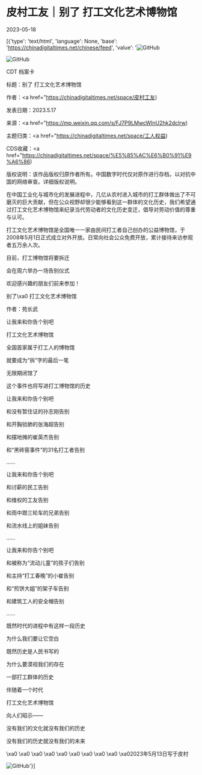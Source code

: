 # 皮村工友｜别了 打工文化艺术博物馆

2023-05-18

[{'type': 'text/html', 'language': None, 'base': 'https://chinadigitaltimes.net/chinese/feed', 'value': '![GitHub](https://chinadigitaltimes.net/chinese/files/2023/05/post-696130-6465a58788cf2.gif)

![GitHub](https://chinadigitaltimes.net/chinese/files/2023/05/post-696130-6465a587986f6.)



CDT 档案卡

标题：别了 打工文化艺术博物馆

作者：<a href="https://chinadigitaltimes.net/space/皮村工友)

发表日期：2023.5.17

来源：<a href="https://mp.weixin.qq.com/s/FJ7P9LMwcWInU2hk2dclrw)

主题归类：<a href="https://chinadigitaltimes.net/space/工人权益)

CDS收藏：<a href="https://chinadigitaltimes.net/space/%E5%85%AC%E6%B0%91%E9%A6%86)

版权说明：该作品版权归原作者所有。中国数字时代仅对原作进行存档，以对抗中国的网络审查。详细版权说明。





在中国工业化与城市化的发展进程中，几亿从农村进入城市的打工群体做出了不可磨灭的巨大贡献，但在公众视野却很少能够看到这一群体的文化历史，我们希望通过打工文化艺术博物馆来纪录当代劳动者的文化历史变迁，倡导对劳动价值的尊重与认可。

打工文化艺术博物馆是全国唯一一家由民间打工者自己创办的公益博物馆，于2008年5月1日正式成立对外开放。日常向社会公众免费开放，累计接待来访参观者五万余人次。

目前，打工博物馆将要拆迁

会在周六举办一场告别仪式

欢迎感兴趣的朋友们前来参加！

别了\xa0 打工文化艺术博物馆

作者：苑长武

让我来和你告个别吧

打工文化艺术博物馆

全国首家属于打工人的博物馆

就要成为“拆”字的最后一笔

无限期闭馆了

这个事件也将写进打工博物馆的历史

让我来和你告个别吧

和没有暂住证的孙志刚告别

和开胸验肺的张海超告别

和摆地摊的崔英杰告别

和“黑砖窑事件”的31名打工者告别

……

让我来和你告个别吧

和讨薪的民工告别

和维权的工友告别

和雨中蹬三轮车的兄弟告别

和流水线上的姐妹告别

……

让我来和你告个别吧

和被称为“流动儿童”的孩子们告别

和主持“打工春晚”的小崔告别

和“煎饼大姐”的架子车告别

和建筑工人的安全帽告别

……

既然时代的进程中有这样一段历史

为什么我们要让它空白

既然历史是人民书写的

为什么要漠视我们的存在

一部打工群体的历史

伴随着一个时代

打工文化艺术博物馆

向人们昭示——

没有我们的文化就没有我们的历史

没有我们的历史就没有我们的未来

\xa0 \xa0 \xa0 \xa0 \xa0 \xa0 \xa0 \xa0 \xa0 \xa02023年5月13日写于皮村

![GitHub](https://chinadigitaltimes.net/chinese/files/2023/05/post-696130-6465a587a0d4e.gif)'}]